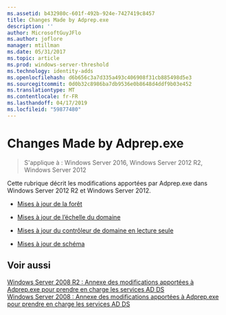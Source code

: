 ```yaml
---
ms.assetid: b432980c-601f-492b-924e-7427419c8457
title: Changes Made by Adprep.exe
description: ''
author: MicrosoftGuyJFlo
ms.author: joflore
manager: mtillman
ms.date: 05/31/2017
ms.topic: article
ms.prod: windows-server-threshold
ms.technology: identity-adds
ms.openlocfilehash: d6b656c3a7d335a493c406908f31cb885498d5e3
ms.sourcegitcommit: 0d0b32c8986ba7db9536e0b8648d4ddf9b03e452
ms.translationtype: MT
ms.contentlocale: fr-FR
ms.lasthandoff: 04/17/2019
ms.locfileid: "59877480"
---
```

# <a name="changes-made-by-adprepexe"></a>Changes Made by Adprep.exe

>S'applique à : Windows Server 2016, Windows Server 2012 R2, Windows Server 2012

Cette rubrique décrit les modifications apportées par Adprep.exe dans Windows Server 2012 R2 et Windows Server 2012.  
  
-   [Mises à jour de la forêt](../../../ad-ds/deploy/RODC/Forest-Wide-Updates.md)  
  
-   [Mises à jour de l’échelle du domaine](../../../ad-ds/deploy/Domain-Wide-Updates.md)  
  
-   [Mises à jour du contrôleur de domaine en lecture seule](../../../ad-ds/deploy/RODC/Read-Only-Domain-Controller-Updates.md)  
  
-   [Mises à jour de schéma](../../../ad-ds/deploy/Schema-Updates.md)  
  
## <a name="see-also"></a>Voir aussi  
[Windows Server 2008 R2 : Annexe des modifications apportées à Adprep.exe pour prendre en charge les services AD DS](https://technet.microsoft.com/library/dd378876.aspx)  
[Windows Server 2008 : Annexe des modifications apportées à Adprep.exe pour prendre en charge les services AD DS](https://technet.microsoft.com/library/cc770703.aspx)  
  



